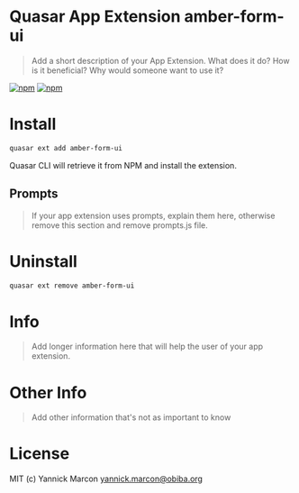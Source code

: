 # Quasar App Extension amber-form-ui

> Add a short description of your App Extension. What does it do? How is it beneficial? Why would someone want to use it?

[![npm](https://img.shields.io/npm/v/quasar-app-extension-amber-form-ui.svg?label=quasar-app-extension-amber-form-ui)](https://www.npmjs.com/package/quasar-app-extension-amber-form-ui)
[![npm](https://img.shields.io/npm/dt/quasar-app-extension-amber-form-ui.svg)](https://www.npmjs.com/package/quasar-app-extension-amber-form-ui)

# Install
```bash
quasar ext add amber-form-ui
```
Quasar CLI will retrieve it from NPM and install the extension.

## Prompts

> If your app extension uses prompts, explain them here, otherwise remove this section and remove prompts.js file.

# Uninstall
```bash
quasar ext remove amber-form-ui
```

# Info
> Add longer information here that will help the user of your app extension.

# Other Info
> Add other information that's not as important to know

# License
MIT (c) Yannick Marcon <yannick.marcon@obiba.org>
